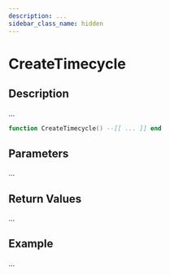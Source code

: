 ```yaml
---
description: ...
sidebar_class_name: hidden
---
```


# CreateTimecycle

## Description

...

```lua
function CreateTimecycle() --[[ ... ]] end
```

## Parameters

...

## Return Values

...

## Example

...

